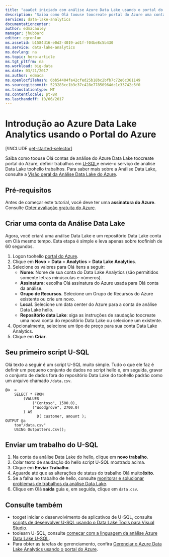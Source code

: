 ```yaml
---
title: "aaaGet iniciado com análise Azure Data Lake usando o portal do Azure | Microsoft Docs"
description: "Saiba como Olá toouse toocreate portal do Azure uma conta da análise Data Lake, criar um trabalho de análise Data Lake usando U-SQL e enviar o trabalho de saudação. "
services: data-lake-analytics
documentationcenter: 
author: edmacauley
manager: jhubbard
editor: cgronlun
ms.assetid: b1584d16-e0d2-4019-ad1f-f04be8c5b430
ms.service: data-lake-analytics
ms.devlang: na
ms.topic: hero-article
ms.tgt_pltfrm: na
ms.workload: big-data
ms.date: 03/21/2017
ms.author: edmaca
ms.openlocfilehash: 6bb54404fa42cfed25b18bc2bfb7c72e6c361149
ms.sourcegitcommit: 523283cc1b3c37c428e77850964dc1c33742c5f0
ms.translationtype: MT
ms.contentlocale: pt-BR
ms.lasthandoff: 10/06/2017
---
```

# <a name="get-started-with-azure-data-lake-analytics-using-azure-portal"></a>Introdução ao Azure Data Lake Analytics usando o Portal do Azure
[!INCLUDE [get-started-selector](../../includes/data-lake-analytics-selector-get-started.md)]

Saiba como toouse Olá contas de análise do Azure Data Lake toocreate portal do Azure, definir trabalhos em [U-SQL](data-lake-analytics-u-sql-get-started.md)e envie-o serviço de análise Data Lake toohello trabalhos. Para saber mais sobre a Análise Data Lake, consulte a [Visão geral da Análise Data Lake do Azure](data-lake-analytics-overview.md).

## <a name="prerequisites"></a>Pré-requisitos

Antes de começar este tutorial, você deve ter uma **assinatura do Azure**. Consulte [Obter avaliação gratuita do Azure](https://azure.microsoft.com/pricing/free-trial/).

## <a name="create-a-data-lake-analytics-account"></a>Criar uma conta da Análise Data Lake

Agora, você criará uma análise Data Lake e um repositório Data Lake conta em Olá mesmo tempo.  Esta etapa é simple e leva apenas sobre toofinish de 60 segundos.

1. Logon toohello [portal do Azure](https://portal.azure.com).
2. Clique em **Novo** >  **Data + Analytics** > **Data Lake Analytics**.
3. Selecione os valores para Olá itens a seguir:
   * **Nome**: Nome de sua conta do Data Lake Analytics (são permitidos somente letras minúsculas e números).
   * **Assinatura**: escolha Olá assinatura do Azure usada para Olá conta da análise.
   * **Grupo de Recursos**. Selecione um Grupo de Recursos do Azure existente ou crie um novo.
   * **Local**. Selecione um data center do Azure para a conta de análise Data Lake hello.
   * **Repositório data Lake**: siga as instruções de saudação toocreate uma nova conta do repositório Data Lake ou selecione um existente. 
4. Opcionalmente, selecione um tipo de preço para sua conta Data Lake Analytics.
5. Clique em **Criar**. 


## <a name="your-first-u-sql-script"></a>Seu primeiro script U-SQL

Olá texto a seguir é um script U-SQL muito simple. Tudo o que ele faz é definir um pequeno conjunto de dados no script hello e, em seguida, gravar o conjunto de dados fora do repositório Data Lake do toohello padrão como um arquivo chamado `/data.csv`.

```
@a  = 
    SELECT * FROM 
        (VALUES
            ("Contoso", 1500.0),
            ("Woodgrove", 2700.0)
        ) AS 
              D( customer, amount );
OUTPUT @a
    too"/data.csv"
    USING Outputters.Csv();
```

## <a name="submit-a-u-sql-job"></a>Enviar um trabalho do U-SQL

1. Na conta da análise Data Lake do hello, clique em **novo trabalho**.
2. Colar texto de saudação do hello script U-SQL mostrado acima. 
3. Clique em **Enviar Trabalho**.   
4. Aguarde até que as alterações de status do trabalho Olá muito**êxito**.
5. Se a falha no trabalho de hello, consulte [monitorar e solucionar problemas de trabalhos da análise Data Lake](data-lake-analytics-monitor-and-troubleshoot-jobs-tutorial.md).
6. Clique em Olá **saída** guia e, em seguida, clique em `data.csv`. 

## <a name="see-also"></a>Consulte também

* tooget iniciar o desenvolvimento de aplicativos de U-SQL, consulte [scripts de desenvolver U-SQL usando o Data Lake Tools para Visual Studio](data-lake-analytics-data-lake-tools-get-started.md).
* toolearn U-SQL, consulte [começar com a linguagem da análise Azure Data Lake U-SQL](data-lake-analytics-u-sql-get-started.md).
* Para obter as tarefas de gerenciamento, confira [Gerenciar o Azure Data Lake Analytics usando o portal do Azure](data-lake-analytics-manage-use-portal.md).
